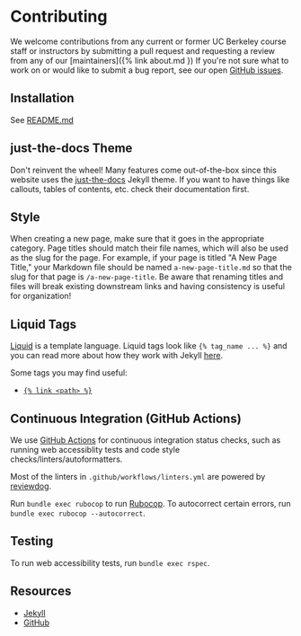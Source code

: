 # Contributing

We welcome contributions from any current or former UC Berkeley course staff or instructors
by submitting a pull request and requesting a review from any of our [maintainers]({% link about.md })
If you're not sure what to work on or would like to submit a bug report,
see our open [GitHub issues](https://github.com/berkeley-cdss/docs/issues).

## Installation

See [README.md](README.md)

## just-the-docs Theme

Don't reinvent the wheel! Many features come out-of-the-box since this website
uses the [just-the-docs](https://just-the-docs.com/) Jekyll theme. If you want to have things like
callouts, tables of contents, etc. check their documentation first.

## Style

When creating a new page, make sure that it goes in the appropriate category.
Page titles should match their file names, which will also be used as the slug
for the page. For example, if your page is titled "A New Page Title," your
Markdown file should be named `a-new-page-title.md` so that the slug for that
page is `/a-new-page-title`. Be aware that renaming titles and files
will break existing downstream links and having consistency is useful for organization!

## Liquid Tags

[Liquid](https://shopify.github.io/liquid/) is a template language. Liquid tags look like `{% tag_name ... %}` and you can read more about how they work with Jekyll [here](https://jekyllrb.com/docs/liquid/).

Some tags you may find useful:

- [`{% link <path> %}`](https://jekyllrb.com/docs/liquid/tags/#links)

## Continuous Integration (GitHub Actions)

We use [GitHub Actions](https://docs.github.com/en/actions) for continuous integration status checks,
such as running web accessiblity tests and code style checks/linters/autoformatters.

Most of the linters in `.github/workflows/linters.yml` are powered by [reviewdog](https://github.com/reviewdog/reviewdog).

Run `bundle exec rubocop` to run [Rubocop](https://rubocop.org/). To autocorrect certain errors, run `bundle exec rubocop --autocorrect`.

## Testing

To run web accessibility tests, run `bundle exec rspec`.

## Resources

- [Jekyll](https://jekyllrb.com/)
- [GitHub](https://docs.github.com/)
